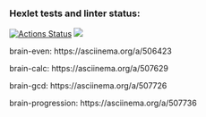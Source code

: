 ### Hexlet tests and linter status:
[![Actions Status](https://github.com/SevaErshov/python-project-lvl1/workflows/hexlet-check/badge.svg)](https://github.com/SevaErshov/python-project-lvl1/actions)
<a href="https://codeclimate.com/github/SevaErshov/python-project-lvl1/maintainability"><img src="https://api.codeclimate.com/v1/badges/85b0fe2493bbccfebb3c/maintainability" /></a>

<p>brain-even: https://asciinema.org/a/506423</p> 
<p>brain-calc: https://asciinema.org/a/507629</p>
<p>brain-gcd: https://asciinema.org/a/507726</p>
<p>brain-progression: https://asciinema.org/a/507736</p>
